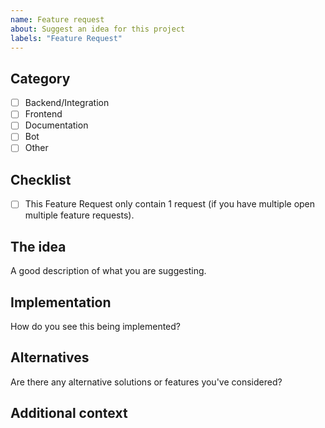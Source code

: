 ```yaml
---
name: Feature request
about: Suggest an idea for this project
labels: "Feature Request"
---
```


## Category

<!-- Select ONLY ONE category -->

- [ ] Backend/Integration
- [ ] Frontend
- [ ] Documentation
- [ ] Bot
- [ ] Other

## Checklist

- [ ] This Feature Request only contain 1 request (if you have multiple open multiple feature requests).

## The idea

<!-- To get a feel of what is expected have a look here  https://hacs.xyz/docs/issues -->

A good description of what you are suggesting.

## Implementation

How do you see this being implemented?

## Alternatives

Are there any alternative solutions or features you've considered?

## Additional context

<!-- IssueTemplateID: feature_request -->
